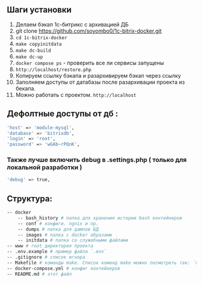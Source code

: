 ## Шаги установки

1. Делаем бэкап 1с-битрикс с архивацией ДБ
2. git clone https://github.com/soyombo0/1c-bitrix-docker.git
3. `cd 1c-bitrix-docker`
4. `make copyinitdata`
5. `make dc-build`
6. `make dc-up`
7. `docker compose ps` - проверить все ли сервисы запущены
8. `http://localhost/restore.php`
9. Копируем ссылку бэкапа и разархивируем бэкап через ссылку
10. Заполняем доступы от датабазы после разархивации проекта из бекапа.
11. Можно работать с проектом. `http://localhost`

## Дефолтные доступы от дб :

```bash
'host' => 'module-mysql',
'database' => 'bitrixdb',
'login' => 'root',
'password' => 'wGAb~rPQnK',
```

### Также лучше  включить debug в .settings.php ( только для локальной разработки )

```bash
'debug' => true,
```

## Структура:

```bash
-- docker
    -- bash_history # папка для хранения истории bash контейнеров
    -- conf # конфиги. ngnix и пр.
    -- dumps # папка для дампов БД
    -- images # папка с docker образами
    -- initdata # папка со служебными файлами
-- www # root директория проекта
-- .env.example # пример файла `.env`
-- .gitignore # список игнора
-- Makefile # команды make. Список команд make можно посмотреть так: `make` или `make help`
-- docker-compose.yml # конфиг контейнеров
-- README.md # этот файл
```

